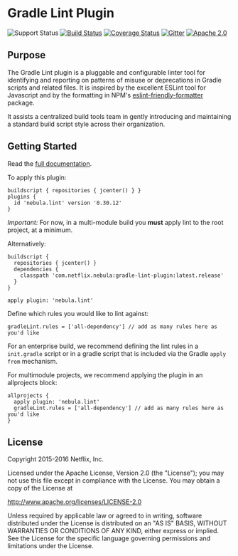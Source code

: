 # Gradle Lint Plugin

![Support Status](https://img.shields.io/badge/nebula-incubating-yellow.svg)
[![Build Status](https://travis-ci.org/nebula-plugins/gradle-lint-plugin.svg?branch=master)](https://travis-ci.org/nebula-plugins/gradle-lint-plugin)
[![Coverage Status](https://coveralls.io/repos/github/nebula-plugins/gradle-lint-plugin/badge.svg?branch=master)](https://coveralls.io/github/nebula-plugins/gradle-lint-plugin?branch=master)
[![Gitter](https://badges.gitter.im/Join%20Chat.svg)](https://gitter.im/nebula-plugins/gradle-lint-plugin?utm_source=badge&utm_medium=badge&utm_campaign=pr-badge)
[![Apache 2.0](https://img.shields.io/github/license/nebula-plugins/gradle-lint-plugin.svg)](http://www.apache.org/licenses/LICENSE-2.0)

## Purpose

The Gradle Lint plugin is a pluggable and configurable linter tool for identifying and reporting on patterns of misuse or deprecations in Gradle scripts and related files.  It is inspired by the excellent ESLint tool for Javascript and by the formatting in NPM's [eslint-friendly-formatter](https://www.npmjs.com/package/eslint-friendly-formatter) package.

It assists a centralized build tools team in gently introducing and maintaining a standard build script style across their organization.

## Getting Started

Read the [full documentation](https://github.com/nebula-plugins/gradle-lint-plugin/wiki). 

To apply this plugin:
    
    buildscript { repositories { jcenter() } }
    plugins {
      id 'nebula.lint' version '0.30.12'
    }
    
*Important:* For now, in a multi-module build you **must** apply lint to the root project, at a minimum.

Alternatively:

    buildscript {
      repositories { jcenter() }
      dependencies {
        classpath 'com.netflix.nebula:gradle-lint-plugin:latest.release'
      }
    }

    apply plugin: 'nebula.lint'

Define which rules you would like to lint against:

    gradleLint.rules = ['all-dependency'] // add as many rules here as you'd like

For an enterprise build, we recommend defining the lint rules in a `init.gradle` script or in a gradle script that is included via the Gradle `apply from` mechanism.

For multimodule projects, we recommend applying the plugin in an allprojects block:

    allprojects {
      apply plugin: 'nebula.lint'
      gradleLint.rules = ['all-dependency'] // add as many rules here as you'd like
    }

## License

Copyright 2015-2016 Netflix, Inc.

Licensed under the Apache License, Version 2.0 (the "License");
you may not use this file except in compliance with the License.
You may obtain a copy of the License at

<http://www.apache.org/licenses/LICENSE-2.0>

Unless required by applicable law or agreed to in writing, software
distributed under the License is distributed on an "AS IS" BASIS,
WITHOUT WARRANTIES OR CONDITIONS OF ANY KIND, either express or implied.
See the License for the specific language governing permissions and
limitations under the License.
